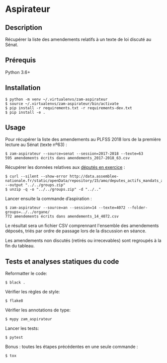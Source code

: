 # Aspirateur

## Description

Récupérer la liste des amendements relatifs à un texte de loi discuté au Sénat.

## Prérequis

Python 3.6+

## Installation

```
$ python -m venv ~/.virtualenvs/zam-aspirateur
$ source ~/.virtualenvs/zam-aspirateur/bin/activate
$ pip install -r requirements.txt -r requirements-dev.txt
$ pip install -e .
```

## Usage

Pour récupérer la liste des amendements au PLFSS 2018 lors de la première lecture au Sénat (texte nº63) :

```
$ zam-aspirateur --source=senat --session=2017-2018 --texte=63
595 amendements écrits dans amendements_2017-2018_63.csv
```

Récupérer les données relatives aux
[députés en exercice](http://data.assemblee-nationale.fr/acteurs/deputes-en-exercice) :

```
$ curl --silent --show-error http://data.assemblee-nationale.fr/static/openData/repository/15/amo/deputes_actifs_mandats_actifs_organes_divises/AMO40_deputes_actifs_mandats_actifs_organes_divises_XV.json.zip --output "../../groups.zip"
$ unzip -q -o "../../groups.zip" -d "../.."
```

Lancer ensuite la commande d’aspiration :

```
$ zam-aspirateur --source=an --session=14 --texte=4072 --folder-groups=../../organe/
772 amendements écrits dans amendements_14_4072.csv
```

Le résultat sera un fichier CSV comprennant l'ensemble des amendements
déposés, triés par ordre de passage lors de la discussion en séance.

Les amendements non discutés (retirés ou irrecevables) sont regroupés
à la fin du tableau.

## Tests et analyses statiques du code

Reformatter le code:

```
$ black .
```

Vérifier les règles de style:

```
$ flake8
```

Vérifier les annotations de type:

```
$ mypy zam_aspirateur
```

Lancer les tests:

```
$ pytest
```

Bonus : toutes les étapes précédentes en une seule commande :

```
$ tox
```
